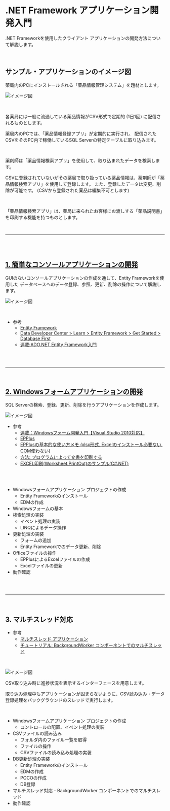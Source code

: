 # .NET Framework アプリケーション開発入門

.NET Frameworkを使用したクライアント アプリケーションの開発方法について解説します。

<br>

## サンプル・アプリケーションのイメージ図

薬局内のPCにインストールされる「薬品情報管理システム」を題材とします。

![イメージ図](images/image1.png)

<br>

各薬局には一般に流通している薬品情報がCSV形式で定期的 (1日1回) に配信されるものとします。

薬局内のPCでは、「薬品情報登録アプリ」が定期的に実行され、
配信されたCSVをそのPC内で稼働しているSQL Serverの特定テーブルに取り込みます。

<br>

薬剤師は「薬品情報検索アプリ」を使用して、取り込まれたデータを検索します。

CSVに登録されていないがその薬局で取り扱っている薬品情報は、薬剤師が「薬品情報検索アプリ」を使用して登録します。
また、登録したデータは変更、削除が可能です。
(CSVから登録された薬品は編集不可とします)

<br>

「薬品情報検索アプリ」は、薬局に来られたお客様にお渡しする「薬品説明書」を印刷する機能を持つものとします。

<br>

------

<br>
<br>

## [1. 簡単なコンソールアプリケーションの開発](./classic-001.html)

GUIのないコンソールアプリケーションの作成を通して、Entity Frameworkを使用した
データベースへのデータ登録、参照、更新、削除の操作について解説します。

![イメージ図](images/image2.png)

<br>

* 参考
  - [Entity Framework](https://msdn.microsoft.com/ja-jp/data/ef)
  - [Data Developer Center > Learn > Entity Framework > Get Started > Database First](https://msdn.microsoft.com/en-us/data/jj206878)
  - [連載:ADO.NET Entity Framework入門](http://www.atmarkit.co.jp/fdotnet/ef4basic/index/index.html)

<br>
<br>

------
<br>

## [2. Windowsフォームアプリケーションの開発](./classic-002.html)

SQL Serverの検索、登録、更新、削除を行うアプリケーションを作成します。

![イメージ図](images/image3.png)

* 参考
  - [連載：Windowsフォーム開発入門【Visual Studio 2010対応】](http://www.atmarkit.co.jp/fdotnet/chushin/introwinform_index/index.html)
  - [EPPlus](http://epplus.codeplex.com/)
  - [EPPlusの基本的な使い方メモ (xlsx形式, Excelのインストール必要ない, COM使わない)](http://devlights.hatenablog.com/entry/2015/04/02/062545)
  - [方法: プログラムによって文書を印刷する](https://msdn.microsoft.com/ja-jp/library/b9f0ke7y.aspx)
  - [EXCEL印刷(Worksheet.PrintOut)のサンプル(C#.NET)](http://homepage2.nifty.com/nonnon/SoftSample/CS.NET/SampleExcelPrint.html)

<br>
<br>

* Windowsフォームアプリケーション プロジェクトの作成
  - Entity Frameworkのインストール
  - EDMの作成
* Windowsフォームの基本
* 検索処理の実装
  - イベント処理の実装
  - LINQによるデータ操作
* 更新処理の実装
  - フォームの追加
  - Entity Frameworkでのデータ更新、削除
* Officeファイルの操作
  - EPPlusによるExcelファイルの作成
  - Excelファイルの更新
* 動作確認

<br>
<br>

-------

<br>

## 3. マルチスレッド対応

* 参考
  - [マルチスレッド アプリケーション](https://msdn.microsoft.com/ja-jp/library/ck8bc5c6.aspx)
  - [チュートリアル: BackgroundWorker コンポーネントでのマルチスレッド](https://msdn.microsoft.com/ja-jp/library/ywkkz4s1.aspx)

<br>

![イメージ図](images/image4.png)

CSV取り込み時に進捗状況を表示するインターフェースを用意します。

取り込み処理中もアプリケーションが固まらないように、CSV読み込み・データ登録処理をバックグラウンドのスレッドで実行します。

<br>

* Windowsフォームアプリケーション プロジェクトの作成
  - コントロールの配置、イベント処理の実装
* CSVファイルの読み込み
  - フォルダ内のファイル一覧を取得
  - ファイルの操作
  - CSVファイルの読み込み処理の実装
* DB更新処理の実装
  - Entity Frameworkのインストール
  - EDMの作成
  - POCOの作成
  - DB登録
* マルチスレッド対応 - BackgroundWorker コンポーネントでのマルチスレッド
* 動作確認
